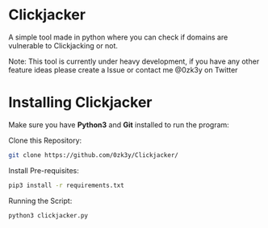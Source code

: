# Clickjacker

A simple tool made in python where you can check if domains are vulnerable to Clickjacking or not.

Note: This tool is currently under heavy development, if you have any other feature ideas please create a Issue or contact me @0zk3y on Twitter

# Installing Clickjacker

Make sure you have **Python3** and **Git** installed to run the program:

Clone this Repository:

```sh
git clone https://github.com/0zk3y/Clickjacker/
```

Install Pre-requisites: 

```sh
pip3 install -r requirements.txt
```

Running the Script:

```sh
python3 clickjacker.py
```
